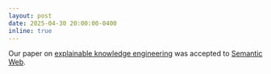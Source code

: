 ```yaml
---
layout: post
date: 2025-04-30 20:00:00-0400
inline: true
---
```

Our paper on [explainable knowledge engineering](https://journals.sagepub.com/doi/10.1177/22104968251382171) was accepted to [Semantic Web](https://www.semantic-web-journal.net/).
